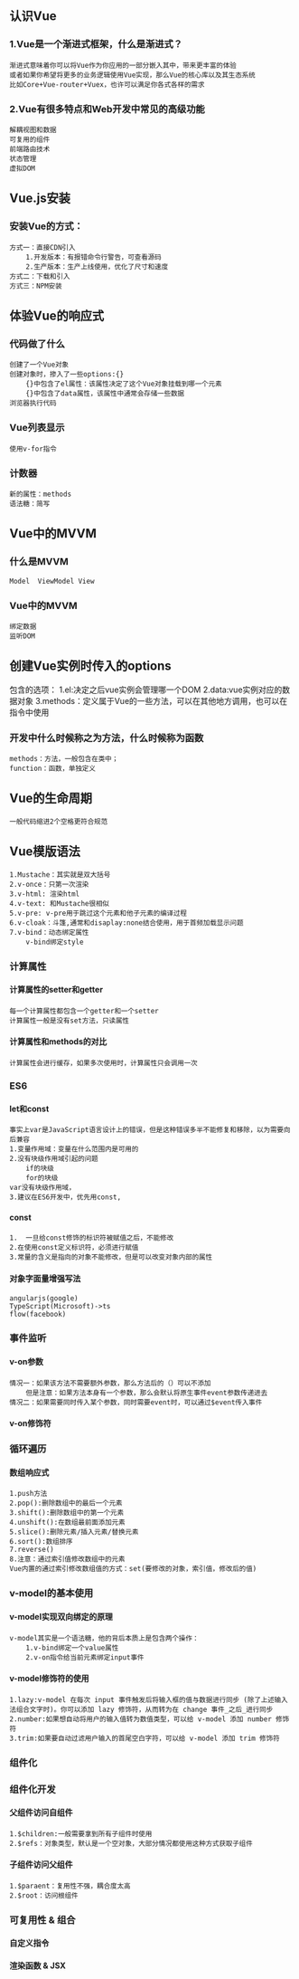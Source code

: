 ## 认识Vue
### 1.Vue是一个渐进式框架，什么是渐进式？
    渐进式意味着你可以将Vue作为你应用的一部分嵌入其中，带来更丰富的体验
    或者如果你希望将更多的业务逻辑使用Vue实现，那么Vue的核心库以及其生态系统
    比如Core+Vue-router+Vuex，也许可以满足你各式各样的需求

### 2.Vue有很多特点和Web开发中常见的高级功能
    解耦视图和数据
    可复用的组件
    前端路由技术
    状态管理
    虚拟DOM
## Vue.js安装
### 安装Vue的方式：
    方式一：直接CDN引入
        1.开发版本：有报错命令行警告，可查看源码
        2.生产版本：生产上线使用，优化了尺寸和速度
    方式二：下载和引入
    方式三：NPM安装

## 体验Vue的响应式
### 代码做了什么
    创建了一个Vue对象
    创建对象时，掺入了一些options:{}
        {}中包含了el属性：该属性决定了这个Vue对象挂载到哪一个元素
        {}中包含了data属性，该属性中通常会存储一些数据
    浏览器执行代码
### Vue列表显示
    使用v-for指令
### 计数器
    新的属性：methods
    语法糖：简写

## Vue中的MVVM
### 什么是MVVM
    Model  ViewModel View
### Vue中的MVVM
    绑定数据
    监听DOM

## 创建Vue实例时传入的options
包含的选项：
    1.el:决定之后vue实例会管理哪一个DOM
    2.data:vue实例对应的数据对象
    3.methods：定义属于Vue的一些方法，可以在其他地方调用，也可以在指令中使用
### 开发中什么时候称之为方法，什么时候称为函数
    methods：方法，一般包含在类中；
    function：函数，单独定义

## Vue的生命周期
    一般代码缩进2个空格更符合规范

## Vue模版语法
    1.Mustache：其实就是双大括号
    2.v-once：只第一次渲染
    3.v-html: 渲染html
    4.v-text: 和Mustache很相似
    5.v-pre: v-pre用于跳过这个元素和他子元素的编译过程
    6.v-cloak：斗篷,通常和disaplay:none结合使用，用于首频加载显示问题
    7.v-bind：动态绑定属性
        v-bind绑定style

### 计算属性
#### 计算属性的setter和getter
    每一个计算属性都包含一个getter和一个setter
    计算属性一般是没有set方法，只读属性
#### 计算属性和methods的对比
    计算属性会进行缓存，如果多次使用时，计算属性只会调用一次

### ES6
#### let和const
    事实上var是JavaScript语言设计上的错误，但是这种错误多半不能修复和移除，以为需要向后兼容
    1.变量作用域：变量在什么范围内是可用的
    2.没有块级作用域引起的问题
        if的块级
        for的块级
    var没有块级作用域，
    3.建议在ES6开发中，优先用const,
#### const
    1.  一旦给const修饰的标识符被赋值之后，不能修改
    2.在使用const定义标识符，必须进行赋值
    3.常量的含义是指向的对象不能修改，但是可以改变对象内部的属性

#### 对象字面量增强写法
    angularjs(google)
    TypeScript(Microsoft)->ts
    flow(facebook)

### 事件监听
#### v-on参数
    情况一：如果该方法不需要额外参数，那么方法后的（）可以不添加
        但是注意：如果方法本身有一个参数，那么会默认将原生事件event参数传递进去
    情况二：如果需要同时传入某个参数，同时需要event时，可以通过$event传入事件

#### v-on修饰符

### 循环遍历
#### 数组响应式
    1.push方法
    2.pop():删除数组中的最后一个元素
    3.shift():删除数组中的第一个元素
    4.unshift():在数组最前面添加元素
    5.slice():删除元素/插入元素/替换元素
    6.sort():数组排序
    7.reverse()
    8.注意：通过索引值修改数组中的元素
    Vue内置的通过索引修改数组值的方式：set(要修改的对象，索引值，修改后的值)

### v-model的基本使用
#### v-model实现双向绑定的原理
    v-model其实是一个语法糖，他的背后本质上是包含两个操作：
        1.v-bind绑定一个value属性
        2.v-on指令给当前元素绑定input事件
#### v-model修饰符的使用
    1.lazy:v-model 在每次 input 事件触发后将输入框的值与数据进行同步 (除了上述输入法组合文字时)。你可以添加 lazy 修饰符，从而转为在 change 事件_之后_进行同步
    2.number:如果想自动将用户的输入值转为数值类型，可以给 v-model 添加 number 修饰符
    3.trim:如果要自动过滤用户输入的首尾空白字符，可以给 v-model 添加 trim 修饰符

### 组件化
### 组件化开发
#### 父组件访问自组件
    1.$children:一般需要拿到所有子组件时使用
    2.$refs：对象类型，默认是一个空对象，大部分情况都使用这种方式获取子组件
#### 子组件访问父组件
    1.$paraent：复用性不强，耦合度太高
    2.$root：访问根组件


### 可复用性 & 组合
#### 自定义指令

#### 渲染函数 & JSX






